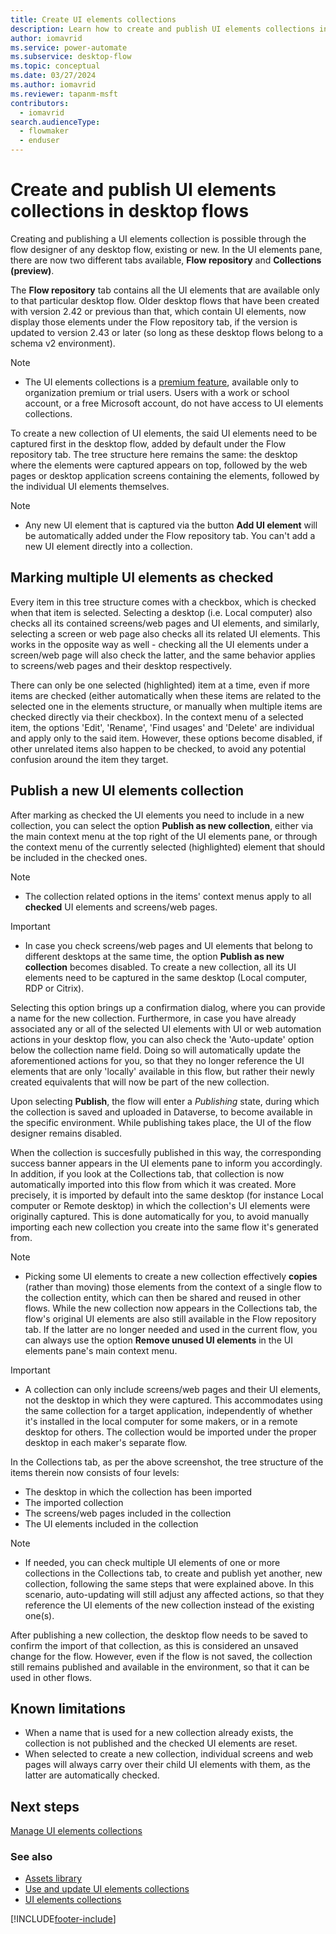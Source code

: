 ```yaml
---
title: Create UI elements collections 
description: Learn how to create and publish UI elements collections in Power Automate desktop flows.
author: iomavrid
ms.service: power-automate
ms.subservice: desktop-flow
ms.topic: conceptual
ms.date: 03/27/2024
ms.author: iomavrid
ms.reviewer: tapanm-msft
contributors:
  - iomavrid
search.audienceType: 
  - flowmaker
  - enduser
---
```


# Create and publish UI elements collections in desktop flows

Creating and publishing a UI elements collection is possible through the flow designer of any desktop flow, existing or new. In the UI elements pane, there are now two different tabs available, **Flow repository** and **Collections (preview)**.

<screenshot with two tabs>

The **Flow repository** tab contains all the UI elements that are available only to that particular desktop flow. Older desktop flows that have been created with version 2.42 or previous than that, which contain UI elements, now display those elements under the Flow repository tab, if the version  is updated to version 2.43 or later (so long as these desktop flows belong to a schema v2 environment).

> [!NOTE]
> - The UI elements collections is a [premium feature](premium-features.md), available only to organization premium or trial users. Users with a work or school account, or a free Microsoft account, do not have access to UI elements collections.

To create a new collection of UI elements, the said UI elements need to be captured first in the desktop flow, added by default under the Flow repository tab. The tree structure here remains the same: the desktop where the elements were captured appears on top, followed by the web pages or desktop application screens containing the elements, followed by the individual UI elements themselves.

> [!NOTE]
> - Any new UI element that is captured via the button **Add UI element** will be automatically added under the Flow repository tab. You can't add a new UI element directly into a collection.

## Marking multiple UI elements as checked

Every item in this tree structure comes with a checkbox, which is checked when that item is selected. Selecting a desktop (i.e. Local computer) also checks all its contained screens/web pages and UI elements, and similarly, selecting a screen or web page also checks all its related UI elements. This works in the opposite way as well - checking all the UI elements under a screen/web page will also check the latter, and the same behavior applies to screens/web pages and their desktop respectively.

There can only be one selected (highlighted) item at a time, even if more items are checked (either automatically when these items are related to the selected one in the elements structure, or manually when multiple items are checked directly via their checkbox). In the context menu of a selected item, the options 'Edit', 'Rename', 'Find usages' and 'Delete' are individual and apply only to the said item. However, these options become disabled, if other unrelated items also happen to be checked, to avoid any potential confusion around the item they target.

<screenshot with disabled options>

## Publish a new UI elements collection

After marking as checked the UI elements you need to include in a new collection, you can select the option **Publish as new collection**, either via the main context menu at the top right of the UI elements pane, or through the context menu of the currently selected (highlighted) element that should be included in the checked ones.

<screenshot with option publish as new collection>

> [!NOTE]
> - The collection related options in the items' context menus apply to all **checked** UI elements and screens/web pages.

> [!IMPORTANT]
> - In case you check screens/web pages and UI elements that belong to different desktops at the same time, the option **Publish as new collection** becomes disabled. To create a new collection, all its UI elements need to be captured in the same desktop (Local computer, RDP or Citrix). 

Selecting this option brings up a confirmation dialog, where you can provide a name for the new collection. Furthermore, in case you have already associated any or all of the selected UI elements with UI or web automation actions in your desktop flow, you can also check the 'Auto-update' option below the collection name field. Doing so will automatically update the aforementioned actions for you, so that they no longer reference the UI elements that are only 'locally' available in this flow, but rather their newly created equivalents that will now be part of the new collection.

<screenshot with Publish confirmation dialog>

Upon selecting **Publish**, the flow will enter a *Publishing* state, during which the collection is saved and uploaded in Dataverse, to become available in the specific environment. While publishing takes place, the UI of the flow designer remains disabled.

When the collection is succesfully published in this way, the corresponding success banner appears in the UI elements pane to inform you accordingly. In addition, if you look at the Collections tab, that collection is now automatically imported into this flow from which it was created. More precisely, it is imported by default into the same desktop (for instance Local computer or Remote desktop) in which the collection's UI elements were originally captured. This is done automatically for you, to avoid manually importing each new collection you create into the same flow it's generated from.

<screenshot with success banner and new collection>

> [!NOTE]
> - Picking some UI elements to create a new collection effectively **copies** (rather than moving) those elements from the context of a single flow to the collection entity, which can then be shared and reused in other flows. While the new collection now appears in the Collections tab, the flow's original UI elements are also still available in the Flow repository tab. If the latter are no longer needed and used in the current flow, you can always use the option **Remove unused UI elements** in the UI elements pane's main context menu.

> [!IMPORTANT]
> - A collection can only include screens/web pages and their UI elements, not the desktop in which they were captured. This accommodates using the same collection for a target application, independently of whether it's installed in the local computer for some makers, or in a remote desktop for others. The collection would be imported under the proper desktop in each maker's separate flow.

In the Collections tab, as per the above screenshot, the tree structure of the items therein now consists of four levels:
* The desktop in which the collection has been imported
* The imported collection
* The screens/web pages included in the collection
* The UI elements included in the collection

> [!NOTE]
> - If needed, you can check multiple UI elements of one or more collections in the Collections tab, to create and publish yet another, new collection, following the same steps that were explained above. In this scenario, auto-updating will still adjust any affected actions, so that they reference the UI elements of the new collection instead of the existing one(s).

After publishing a new collection, the desktop flow needs to be saved to confirm the import of that collection, as this is considered an unsaved change for the flow. However, even if the flow is not saved, the collection still remains published and available in the environment, so that it can be used in other flows.

## Known limitations

- When a name that is used for a new collection already exists, the collection is not published and the checked UI elements are reset.
- When selected to create a new collection, individual screens and web pages will always carry over their child UI elements with them, as the latter are automatically checked.

## Next steps

[Manage UI elements collections](manage-ui-elements-collections.md)

### See also

- [Assets library](assets-library.md)
- [Use and update UI elements collections](use-update-ui-elements-collections.md)
- [UI elements collections](ui-elements-collections.md)

[!INCLUDE[footer-include](../includes/footer-banner.md)]
